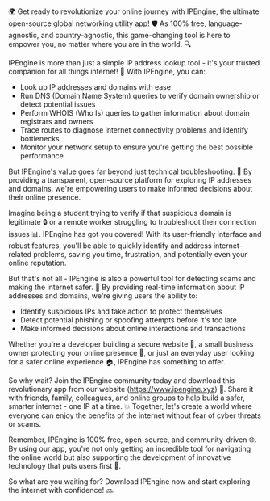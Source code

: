 🌍 Get ready to revolutionize your online journey with IPEngine, the ultimate open-source global networking utility app! 🛡️ As 100% free, language-agnostic, and country-agnostic, this game-changing tool is here to empower you, no matter where you are in the world. 🔍

IPEngine is more than just a simple IP address lookup tool - it's your trusted companion for all things internet! 📡 With IPEngine, you can:

* Look up IP addresses and domains with ease
* Run DNS (Domain Name System) queries to verify domain ownership or detect potential issues
* Perform WHOIS (Who Is) queries to gather information about domain registrars and owners
* Trace routes to diagnose internet connectivity problems and identify bottlenecks
* Monitor your network setup to ensure you're getting the best possible performance

But IPEngine's value goes far beyond just technical troubleshooting. 🚀 By providing a transparent, open-source platform for exploring IP addresses and domains, we're empowering users to make informed decisions about their online presence.

Imagine being a student trying to verify if that suspicious domain is legitimate 🔒 or a remote worker struggling to troubleshoot their connection issues 📊. IPEngine has got you covered! With its user-friendly interface and robust features, you'll be able to quickly identify and address internet-related problems, saving you time, frustration, and potentially even your online reputation.

But that's not all - IPEngine is also a powerful tool for detecting scams and making the internet safer. 💪 By providing real-time information about IP addresses and domains, we're giving users the ability to:

* Identify suspicious IPs and take action to protect themselves
* Detect potential phishing or spoofing attempts before it's too late
* Make informed decisions about online interactions and transactions

Whether you're a developer building a secure website 🔧, a small business owner protecting your online presence 💼, or just an everyday user looking for a safer online experience 🏠, IPEngine has something to offer.

So why wait? Join the IPEngine community today and download this revolutionary app from our website (https://www.ipengine.xyz) 📲. Share it with friends, family, colleagues, and online groups to help build a safer, smarter internet - one IP at a time. 💥 Together, let's create a world where everyone can enjoy the benefits of the internet without fear of cyber threats or scams.

Remember, IPEngine is 100% free, open-source, and community-driven 🌐. By using our app, you're not only getting an incredible tool for navigating the online world but also supporting the development of innovative technology that puts users first 💖.

So what are you waiting for? Download IPEngine now and start exploring the internet with confidence! 🔜